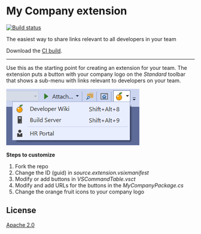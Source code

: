 # My Company extension

[![Build status](https://ci.appveyor.com/api/projects/status/t0a6fk2w5gxw5vx2?svg=true)](https://ci.appveyor.com/project/madskristensen/mycompany)

The easiest way to share links relevant to all developers in your team

Download the [CI build](https://www.vsixgallery.com/extension/61a7ba6e-0cd8-4912-a6c0-ff3f86d79c2e).

-----------------------------------------

Use this as the starting point for creating an extension for your team. The extension puts a button with your company logo on the *Standard* toolbar that shows a sub-menu with links relevant to developers on your team.

![Menu](art/menu.png)

**Steps to customize**

1. Fork the repo
2. Change the ID (guid) in *source.extension.vsixmanifest*
3. Modify or add buttons in *VSCommandTable.vsct*
4. Modify and add URLs for the buttons in the *MyCompanyPackage.cs*
5. Change the orange fruit icons to your company logo

## License
[Apache 2.0](LICENSE)